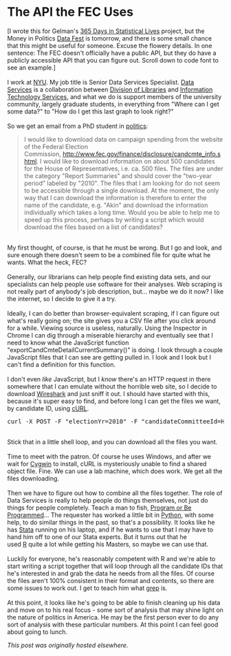 # The API the FEC Uses

<div>
<p>[I wrote this for Gelman's <a href="http://andrewgelman.com/2013/01/wanted-365-stories-of-statistics/">365 Days in Statistical Lives</a> project, but the Money in Politics <a href="http://www.bdatafest.computationalreporting.com/">Data Fest</a> is tomorrow, and there is some small chance that this might be useful for someone. Excuse the flowery details. In one sentence: The FEC doesn't officially have a public API, but they do have a publicly accessible API that you can figure out. Scroll down to code font to see an example.]<br>
<br>
I work at&#160;<a href="http://www.nyu.edu/" target="_blank">NYU</a>. My job title is Senior Data Services Specialist.&#160;<a href="http://nyu.libguides.com/dataservices" target="_blank">Data Services</a>&#160;is a collaboration between <a href="http://library.nyu.edu/" target="_blank">Division of Libraries</a>&#160;and&#160;<a href="http://www.nyu.edu/its/" target="_blank">Information Technology Services</a>, and what we do is support members of the university community, largely graduate students, in everything from "Where can I get some data?" to "How do I get this last graph to look right?"<br>
<br>
So we get an email from a PhD student in&#160;<a href="http://politics.as.nyu.edu/" target="_blank">politics</a>:<br>
</p>
<blockquote>I would like to download data on campaign spending from the website of the Federal Election Commission,&#160;<a href="http://www.fec.gov/finance/disclosure/candcmte_info.shtml" target="_blank">http://www.fec.gov/finance/disclosure/candcmte_info.shtml</a>. I would like to download information on about 500 candidates for the House of Representatives, i.e. ca. 500 files. The files are under the category "Report Summaries" and should cover the "two-year period" labeled by "2010". The files that I am looking for do not seem to be accessible through a single download. At the moment, the only way that I can download the information is therefore to enter the name of the candidate, e.g. "Akin" and download the information individually which takes a long time. Would you be able to help me to speed up this process, perhaps by writing a script which would download the files based on a list of candidates?</blockquote>
<br>
My first thought, of course, is that he must be wrong. But I go and look, and sure enough there doesn't seem to be a combined file for quite what he wants. What the heck, FEC?<br>
<br>
Generally, our librarians can help people find existing data sets, and our specialists can help people use software for their analyses. Web scraping is not really part of anybody's job description, but... maybe we do it now? I like the internet, so I decide to give it a try.<br>
<br>
Ideally, I can do better than browser-equivalent scraping, if I can figure out what's really going on; the site gives you a CSV file after you click around for a while. Viewing source is useless, naturally. Using the Inspector in Chrome I can dig through a miserable hierarchy and eventually see that I need to know what the JavaScript function "exportCandCmteDetailCurrentSummary()" is doing. I look through a couple JavaScript files that I can see are getting pulled in. I look and I look but I can't find a definition for this function.<br>
<br>
I don't even&#160;<i>like</i>&#160;JavaScript, but I&#160;<i>know</i>&#160;there's an HTTP request in there somewhere that I can emulate without the horrible web site, so I decide to download&#160;<a href="http://www.wireshark.org/" target="_blank">Wireshark</a>&#160;and just sniff it out. I should have started with this, because it's super easy to find, and before long I can get the files we want, by candidate ID, using&#160;<a href="http://curl.haxx.se/" target="_blank">cURL</a>.<br>
<pre>curl -X POST -F "electionYr=2010" -F "candidateCommitteeId=H0MO02148"&#160;-F "format=csv" -F "electionYr0pt=2010"&#160;http://www.fec.gov/fecviewer/ExportCandidateCommitteeCurrentReport.do</pre>
<br>
Stick that in a little shell loop, and you can download all the files you want.<br>
<br>
Time to meet with the patron. Of course he uses Windows, and after we wait for&#160;<a href="http://www.cygwin.com/" target="_blank">Cygwin</a>&#160;to install, cURL is mysteriously unable to find a shared object file. Fine. We can use a lab machine, which does work. We get all the files downloading.<br>
<br>
Then we have to figure out how to combine all the files together. The role of Data Services is really to help people do things themselves, not just do things for people completely. Teach a man to fish,&#160;<a href="http://www.rushkoff.com/program-or-be-programmed/" target="_blank">Program or Be Programmed</a>... The requester has worked a little bit in&#160;<a href="http://www.python.org/" target="_blank">Python</a>, with some help, to do similar things in the past, so that's a possibility. It looks like he has&#160;<a href="http://www.stata.com/" target="_blank">Stata</a>&#160;running on his laptop, and if he wants to use that I may have to hand him off to one of our Stata experts. But it turns out that he used&#160;<a href="http://www.r-project.org/" target="_blank">R</a>&#160;quite a lot while getting his Masters, so maybe we can use that.<br>
<br>
Luckily for everyone, he's reasonably competent with R and we're able to start writing a script together that will loop through all the candidate IDs that he's interested in and grab the data he needs from all the files. Of course the files aren't 100% consistent in their format and contents, so there are some issues to work out. I get to teach him what&#160;<a href="http://stat.ethz.ch/R-manual/R-devel/library/base/html/grep.html" target="_blank">grep</a>&#160;is.<br>
<br>
At this point, it looks like he's going to be able to finish cleaning up his data and move on to his real focus - some sort of analysis that may shine light on the nature of politics in America. He may be the first person ever to do any sort of analysis with these particular numbers. At this point I can feel good about going to lunch.<br>
</div>


*This post was originally hosted elsewhere.*
